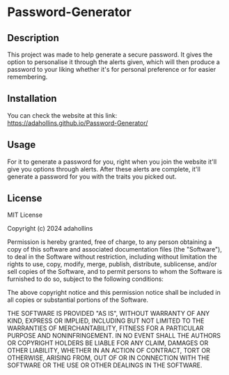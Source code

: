 # Password-Generator
## Description
This project was made to help generate a secure password. It gives the option to personalise it through the alerts given, which will then produce a password to your liking whether it's for personal preference or for easier remembering.

## Installation
You can check the website at this link: https://adahollins.github.io/Password-Generator/

## Usage
For it to generate a password for you, right when you join the website it'll give you options through alerts. After these alerts are complete, it'll generate a password for you with the traits you picked out.

## License
MIT License

Copyright (c) 2024 adahollins

Permission is hereby granted, free of charge, to any person obtaining a copy
of this software and associated documentation files (the "Software"), to deal
in the Software without restriction, including without limitation the rights
to use, copy, modify, merge, publish, distribute, sublicense, and/or sell
copies of the Software, and to permit persons to whom the Software is
furnished to do so, subject to the following conditions:

The above copyright notice and this permission notice shall be included in all
copies or substantial portions of the Software.

THE SOFTWARE IS PROVIDED "AS IS", WITHOUT WARRANTY OF ANY KIND, EXPRESS OR
IMPLIED, INCLUDING BUT NOT LIMITED TO THE WARRANTIES OF MERCHANTABILITY,
FITNESS FOR A PARTICULAR PURPOSE AND NONINFRINGEMENT. IN NO EVENT SHALL THE
AUTHORS OR COPYRIGHT HOLDERS BE LIABLE FOR ANY CLAIM, DAMAGES OR OTHER
LIABILITY, WHETHER IN AN ACTION OF CONTRACT, TORT OR OTHERWISE, ARISING FROM,
OUT OF OR IN CONNECTION WITH THE SOFTWARE OR THE USE OR OTHER DEALINGS IN THE
SOFTWARE.
